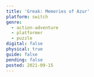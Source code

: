 ```yaml
---
title: 'Greak: Memories of Azur'
platform: switch
genre:
  - action-adventure
  - platformer
  - puzzle
digital: false
physical: true
guide: false
pending: false
posted: 2021-09-15
---
```

